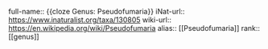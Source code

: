 full-name:: {{cloze Genus: Pseudofumaria}}
iNat-url:: https://www.inaturalist.org/taxa/130805
wiki-url:: https://en.wikipedia.org/wiki/Pseudofumaria
alias:: [[Pseudofumaria]]
rank:: [[genus]]